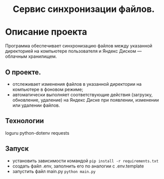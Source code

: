 <h1 align="center">Сервис синхронизации файлов.</h1>

# Описание проекта
Программа обеспечивает синхронизацию файлов между указанной директорией 
на компьютере пользователя и Яндекс Диском — облачным хранилищем.

## О проекте.
- отслеживает изменения файлов в указанной директории на компьютере в фоновом режиме;
- автоматически выполняет соответствующие действия (загрузку, обновление, удаление)
на Яндекс Диске при появлении, изменении или удалении файлов.

## Технологии
loguru
python-dotenv
requests

## Запуск
- установить зависимости командой ```pip install -r requirements.txt```
- создать файл .env, заполнить его по аналогии с .env.template
- запустить файл main.py ```python main.py```
